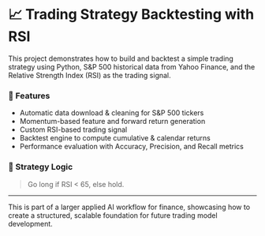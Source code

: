 # 📈 Trading Strategy Backtesting with RSI

This project demonstrates how to build and backtest a simple trading strategy using Python, S&P 500 historical data from Yahoo Finance, and the Relative Strength Index (RSI) as the trading signal.

### 🔧 Features
- Automatic data download & cleaning for S&P 500 tickers  
- Momentum-based feature and forward return generation  
- Custom RSI-based trading signal  
- Backtest engine to compute cumulative & calendar returns  
- Performance evaluation with Accuracy, Precision, and Recall metrics  

### 🧠 Strategy Logic
> Go long if RSI < 65, else hold.

---

This is part of a larger applied AI workflow for finance, showcasing how to create a structured, scalable foundation for future trading model development.
